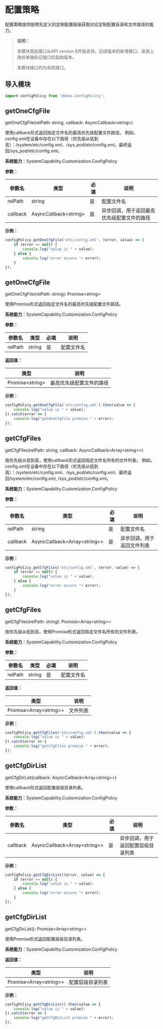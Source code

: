 # 配置策略

配置策略提供按预先定义的定制配置层级获取对应定制配置目录和文件路径的能力。

>  **说明：**
>
>  本模块首批接口从API version 8开始支持。后续版本的新增接口，采用上角标单独标记接口的起始版本。
>
>  本模块接口均为系统接口。

## 导入模块

```js
import configPolicy from '@ohos.configPolicy';
```

## getOneCfgFile

getOneCfgFile(relPath: string, callback: AsyncCallback&lt;string&gt;)

使用callback形式返回指定文件名的最高优先级配置文件路径。
例如，config.xml在设备中存在以下路径（优先级从低到高）：/system/etc/config.xml、/sys_pod/etc/config.xml，最终返回/sys_pod/etc/config.xml。

**系统能力**：SystemCapability.Customization.ConfigPolicy

**参数：** 

| 参数名      | 类型                          | 必填   | 说明                    |
| -------- | --------------------------- | ---- | --------------------- |
| relPath  | string                      | 是    | 配置文件名                 |
| callback | AsyncCallback&lt;string&gt; | 是    | 异步回调，用于返回最高优先级配置文件的路径 |

**示例：** 
  ```js
  configPolicy.getOneCfgFile('etc/config.xml', (error, value) => {
      if (error == null) {
          console.log("value is " + value);
      } else {
          console.log("error occurs "+ error);
      }
  });
  ```


## getOneCfgFile

getOneCfgFile(relPath: string): Promise&lt;string&gt;

使用Promise形式返回指定文件名的最高优先级配置文件路径。

**系统能力**：SystemCapability.Customization.ConfigPolicy

**参数：** 

| 参数名     | 类型     | 必填   | 说明    |
| ------- | ------ | ---- | ----- |
| relPath | string | 是    | 配置文件名 |

**返回值：** 

| 类型                    | 说明           |
| --------------------- | ------------ |
| Promise&lt;string&gt; | 最高优先级配置文件的路径 |

**示例：** 
  ```js
  configPolicy.getOneCfgFile('etc/config.xml').then(value => {
      console.log("value is " + value);
  }).catch(error => {
      console.log("getOneCfgFile promise " + error);
  });
  ```


## getCfgFiles

getCfgFiles(relPath: string, callback: AsyncCallback&lt;Array&lt;string&gt;&gt;)

按优先级从低到高，使用callback形式返回指定文件名所有的文件列表。
例如，config.xml在设备中存在以下路径（优先级从低到高）：/system/etc/config.xml、/sys_pod/etc/config.xml，最终返回/system/etc/config.xml, /sys_pod/etc/config.xml。

**系统能力**：SystemCapability.Customization.ConfigPolicy

**参数：** 

| 参数名      | 类型                                       | 必填   | 说明            |
| -------- | ---------------------------------------- | ---- | ------------- |
| relPath  | string                                   | 是    | 配置文件名         |
| callback | AsyncCallback&lt;Array&lt;string&gt;&gt; | 是    | 异步回调，用于返回文件列表 |

**示例：** 
  ```js
  configPolicy.getCfgFiles('etc/config.xml', (error, value) => {
      if (error == null) {
          console.log("value is " + value);
      } else {
          console.log("error occurs "+ error);
      }
  });
  ```


## getCfgFiles

getCfgFiles(relPath: string): Promise&lt;Array&lt;string&gt;&gt;

按优先级从低到高，使用Promise形式返回指定文件名所有的文件列表。

**系统能力**：SystemCapability.Customization.ConfigPolicy

**参数：** 

| 参数名     | 类型     | 必填   | 说明    |
| ------- | ------ | ---- | ----- |
| relPath | string | 是    | 配置文件名 |

**返回值：** 

| 类型                                 | 说明   |
| ---------------------------------- | ---- |
| Promise&lt;Array&lt;string&gt;&gt; | 文件列表 |

**示例：** 
  ```js
  configPolicy.getCfgFiles('etc/config.xml').then(value => {
      console.log("value is " + value);
  }).catch(error => {
      console.log("getCfgFiles promise " + error);
  });
  ```


## getCfgDirList

getCfgDirList(callback: AsyncCallback&lt;Array&lt;string&gt;&gt;)

使用callback形式返回配置层级目录列表。

**系统能力**：SystemCapability.Customization.ConfigPolicy

**参数：** 

| 参数名      | 类型                                       | 必填   | 说明                |
| -------- | ---------------------------------------- | ---- | ----------------- |
| callback | AsyncCallback&lt;Array&lt;string&gt;&gt; | 是    | 异步回调，用于返回配置层级目录列表 |

**示例：** 
  ```js
  configPolicy.getCfgDirList((error, value) => {
      if (error == null) {
          console.log("value is " + value);
      } else {
          console.log("error occurs "+ error);
      }
  });
  ```


## getCfgDirList

getCfgDirList(): Promise&lt;Array&lt;string&gt;&gt;

使用Promise形式返回配置层级目录列表。

**系统能力**：SystemCapability.Customization.ConfigPolicy

**返回值：** 

| 类型                                 | 说明       |
| ---------------------------------- | -------- |
| Promise&lt;Array&lt;string&gt;&gt; | 配置层级目录列表 |

**示例：** 
  ```js
  configPolicy.getCfgDirList().then(value => {
      console.log("value is " + value);
  }).catch(error => {
      console.log("getCfgDirList promise " + error);
  });
  ```

